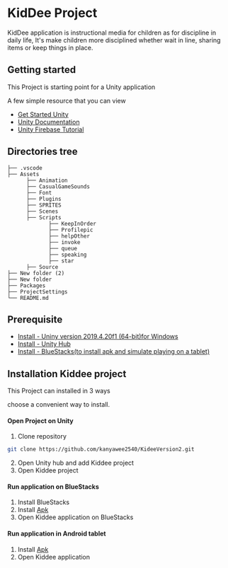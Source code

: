 # KidDee Project
KidDee application is instructional media for children as for discipline in daily life, It's make children more disciplined whether wait in line, 
sharing items or keep things in place. 
## Getting started
This Project is starting point for a Unity application

A few simple resource that you can view
* [Get Started Unity](https://docs.unity3d.com/Manual/GettingStarted.html)
* [Unity Documentation](https://docs.unity3d.com/560/Documentation/ScriptReference/index.html)
* [Unity Firebase Tutorial](https://firebase.google.com/docs/database/unity/start)
## Directories tree
    
    ├── .vscode                  
    ├── Assets
          ├── Animation
          ├── CasualGameSounds
          ├── Font
          ├── Plugins
          ├── SPRITES
          ├── Scenes
          ├── Scripts
                 ├── KeepInOrder
                 ├── Profilepic
                 ├── helpOther
                 ├── invoke
                 ├── queue
                 ├── speaking
                 ├── star
          ├── Source
    ├── New folder (2)                 
    ├── New folder            
    ├── Packages              
    ├── ProjectSettings                
    └── README.md
    
## Prerequisite
* [Install - Uniny version 2019.4.20f1 (64-bit)for Windows](https://unity3d.com/get-unity/download/archive)
* [Install - Unity Hub](https://unity3d.com/get-unity/download)
* [Install - BlueStacks(to install apk and simulate playing on a tablet)](https://www.bluestacks.com/th/index.html)
## Installation Kiddee project
This Project can installed in 3 ways 

choose a convenient way to install.
#### Open Project on Unity
1. Clone repository
``` bash
git clone https://github.com/kanyawee2540/KideeVersion2.git
```
2. Open Unity hub and add Kiddee project
3. Open Kiddee project

#### Run application on BlueStacks
1. Install BlueStacks
2. Install [Apk](https://drive.google.com/file/d/1x39tGKgxOIeyaXbZC9FrKv3Sp58ALcQm/view)
3. Open Kiddee application on BlueStacks
#### Run application in Android tablet
1. Install [Apk](https://drive.google.com/file/d/1x39tGKgxOIeyaXbZC9FrKv3Sp58ALcQm/view)
2. Open Kiddee application
